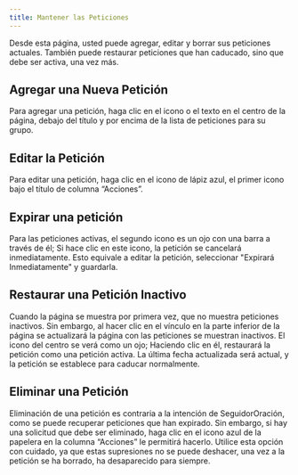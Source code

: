 ```yaml
---
title: Mantener las Peticiones
---
```


Desde esta página, usted puede agregar, editar y borrar sus peticiones actuales. También puede restaurar peticiones que han caducado, sino que debe ser activa, una vez más.

## Agregar una Nueva Petición

Para agregar una petición, haga clic en el icono o el texto en el centro de la página, debajo del título y por encima de la lista de peticiones para su grupo.

## Editar la Petición

Para editar una petición, haga clic en el icono de lápiz azul, el primer icono bajo el título de columna “Acciones”.

## Expirar una petición

Para las peticiones activas, el segundo icono es un ojo con una barra a través de él; Si hace clic en este icono, la petición se cancelará inmediatamente. Esto equivale a editar la petición, seleccionar "Expirará Inmediatamente" y guardarla.

## Restaurar una Petición Inactivo

Cuando la página se muestra por primera vez, que no muestra peticiones inactivos. Sin embargo, al hacer clic en el vínculo en la parte inferior de la página se actualizará la página con las peticiones se muestran inactivos. El icono del centro se verá como un ojo; Haciendo clic en él, restaurará la petición como una petición activa. La última fecha actualizada será actual, y la petición se establece para caducar normalmente.

## Eliminar una Petición

Eliminación de una petición es contraria a la intención de SeguidorOración, como se puede recuperar peticiones que han expirado. Sin embargo, si hay una solicitud que debe ser eliminado, haga clic en el icono azul de la papelera en la columna “Acciones” le permitirá hacerlo. Utilice esta opción con cuidado, ya que estas supresiones no se puede deshacer, una vez a la petición se ha borrado, ha desaparecido para siempre.